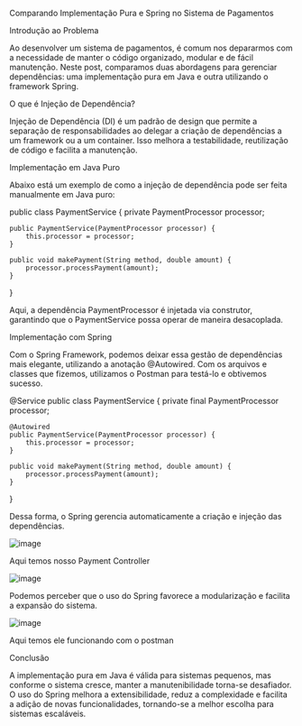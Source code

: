 Comparando Implementação Pura e Spring no Sistema de Pagamentos

Introdução ao Problema

Ao desenvolver um sistema de pagamentos, é comum nos depararmos com a necessidade de manter o código organizado, modular e de fácil manutenção. Neste post, comparamos duas abordagens para gerenciar dependências: uma implementação pura em Java e outra utilizando o framework Spring.

O que é Injeção de Dependência?

Injeção de Dependência (DI) é um padrão de design que permite a separação de responsabilidades ao delegar a criação de dependências a um framework ou a um container. Isso melhora a testabilidade, reutilização de código e facilita a manutenção.

Implementação em Java Puro

Abaixo está um exemplo de como a injeção de dependência pode ser feita manualmente em Java puro:

public class PaymentService {
    private PaymentProcessor processor;
    
    public PaymentService(PaymentProcessor processor) {
        this.processor = processor;
    }
    
    public void makePayment(String method, double amount) {
        processor.processPayment(amount);
    }
}

Aqui, a dependência PaymentProcessor é injetada via construtor, garantindo que o PaymentService possa operar de maneira desacoplada.


Implementação com Spring

Com o Spring Framework, podemos deixar essa gestão de dependências mais elegante, utilizando a anotação @Autowired.
Com os arquivos e classes que fizemos, utilizamos o Postman para testá-lo e obtivemos sucesso.

@Service
public class PaymentService {
    private final PaymentProcessor processor;
    
    @Autowired
    public PaymentService(PaymentProcessor processor) {
        this.processor = processor;
    }
    
    public void makePayment(String method, double amount) {
        processor.processPayment(amount);
    }
}

Dessa forma, o Spring gerencia automaticamente a criação e injeção das dependências.

![image](https://gist.github.com/user-attachments/assets/b517cd93-4f81-45a6-b291-cf5e1ac3804b)

Aqui temos nosso Payment Controller

![image](https://gist.github.com/user-attachments/assets/afd3522f-51eb-4dba-9f69-cb9e5b449f6c)

Podemos perceber que o uso do Spring favorece a modularização e facilita a expansão do sistema.

![image](https://gist.github.com/user-attachments/assets/e71e499d-27da-472b-9830-5482f064cad1)

Aqui temos ele funcionando com o postman

Conclusão

A implementação pura em Java é válida para sistemas pequenos, mas conforme o sistema cresce, manter a manutenibilidade torna-se desafiador. O uso do Spring melhora a extensibilidade, reduz a complexidade e facilita a adição de novas funcionalidades, tornando-se a melhor escolha para sistemas escaláveis.
